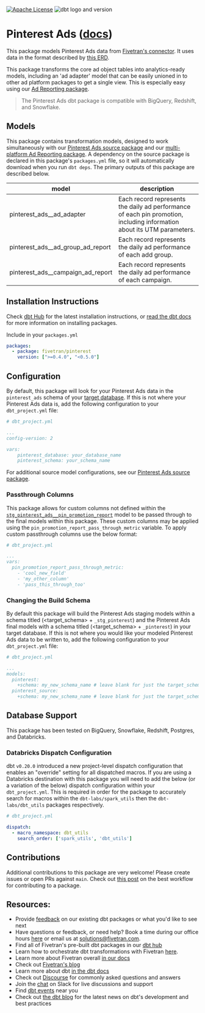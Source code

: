 [![Apache License](https://img.shields.io/badge/License-Apache%202.0-blue.svg)](https://opensource.org/licenses/Apache-2.0) ![dbt logo and version](https://img.shields.io/static/v1?logo=dbt&label=dbt-version&message=0.20.x&color=orange)
# Pinterest Ads ([docs](https://fivetran-dbt-pinterest.netlify.app/#!/overview))

This package models Pinterest Ads data from [Fivetran's connector](https://fivetran.com/docs/applications/pinterest-ads). It uses data in the format described by [this ERD](https://fivetran.com/docs/applications/pinterest-ads#schemainformation).

This package transforms the core ad object tables into analytics-ready models, including an 'ad adapter' model that can be easily unioned in to other ad platform packages to get a single view.  This is especially easy using our [Ad Reporting package](https://github.com/fivetran/dbt_ad_reporting).

> The Pinterest Ads dbt package is compatible with BigQuery, Redshift, and Snowflake.

## Models

This package contains transformation models, designed to work simultaneously with our [Pinterest Ads source package](https://github.com/fivetran/dbt_pinterest_source) and our [multi-platform Ad Reporting package](https://github.com/fivetran/dbt_ad_reporting). A dependency on the source package is declared in this package's `packages.yml` file, so it will automatically download when you run `dbt deps`. The primary outputs of this package are described below.

| **model**                         | **description**                                                                                                        |
| --------------------------------- | ---------------------------------------------------------------------------------------------------------------------- |
| pinterest_ads__ad_adapter         | Each record represents the daily ad performance of each pin promotion, including information about its UTM parameters. |
| pinterest_ads__ad_group_ad_report | Each record represents the daily ad performance of each add group.                                                     |
| pinterest_ads__campaign_ad_report | Each record represents the daily ad performance of each campaign.                                                      |

## Installation Instructions
Check [dbt Hub](https://hub.getdbt.com/) for the latest installation instructions, or [read the dbt docs](https://docs.getdbt.com/docs/package-management) for more information on installing packages.

Include in your `packages.yml`

```yaml
packages:
  - package: fivetran/pinterest
    version: [">=0.4.0", "<0.5.0"]
```

## Configuration
By default, this package will look for your Pinterest Ads data in the `pinterest_ads` schema of your [target database](https://docs.getdbt.com/docs/running-a-dbt-project/using-the-command-line-interface/configure-your-profile). If this is not where your Pinterest Ads data is, add the following configuration to your `dbt_project.yml` file:

```yml
# dbt_project.yml

...
config-version: 2

vars:
    pinterest_database: your_database_name
    pinterest_schema: your_schema_name 
```

For additional source model configurations, see our [Pinterest Ads source package](https://github.com/fivetran/dbt_pinterest_source).

### Passthrough Columns
This package allows for custom columns not defined within the [`stg_pinterest_ads__pin_promotion_report`](https://github.com/fivetran/dbt_pinterest_source/blob/master/models/stg_pinterest_ads__pin_promotion_report.sql) model to be passed through to the final models within this package. These custom columns may be applied using the `pin_promotion_report_pass_through_metric` variable. To apply custom passthrough columns use the below format:

```yml
# dbt_project.yml

...
vars:
  pin_promotion_report_pass_through_metric:
    - 'cool_new_field'
    - 'my_other_column'
    - 'pass_this_through_too' 

```

### Changing the Build Schema
By default this package will build the Pinterest Ads staging models within a schema titled (<target_schema> + `_stg_pinterest`) and the Pinterest Ads final models with a schema titled (<target_schema> + `_pinterest`) in your target database. If this is not where you would like your modeled Pinterest Ads data to be written to, add the following configuration to your `dbt_project.yml` file:

```yml
# dbt_project.yml

...
models:
  pinterest:
    +schema: my_new_schema_name # leave blank for just the target_schema
  pinterest_source:
    +schema: my_new_schema_name # leave blank for just the target_schema
```
## Database Support

This package has been tested on BigQuery, Snowflake, Redshift, Postgres, and Databricks.

### Databricks Dispatch Configuration
dbt `v0.20.0` introduced a new project-level dispatch configuration that enables an "override" setting for all dispatched macros. If you are using a Databricks destination with this package you will need to add the below (or a variation of the below) dispatch configuration within your `dbt_project.yml`. This is required in order for the package to accurately search for macros within the `dbt-labs/spark_utils` then the `dbt-labs/dbt_utils` packages respectively.
```yml
# dbt_project.yml

dispatch:
  - macro_namespace: dbt_utils
    search_order: ['spark_utils', 'dbt_utils']
```

## Contributions

Additional contributions to this package are very welcome! Please create issues
or open PRs against `main`. Check out 
[this post](https://discourse.getdbt.com/t/contributing-to-a-dbt-package/657) 
on the best workflow for contributing to a package.

## Resources:
- Provide [feedback](https://www.surveymonkey.com/r/DQ7K7WW) on our existing dbt packages or what you'd like to see next
- Have questions or feedback, or need help? Book a time during our office hours [here](https://calendly.com/fivetran-solutions-team/fivetran-solutions-team-office-hours) or email us at solutions@fivetran.com.
- Find all of Fivetran's pre-built dbt packages in our [dbt hub](https://hub.getdbt.com/fivetran/)
- Learn how to orchestrate dbt transformations with Fivetran [here](https://fivetran.com/docs/transformations/dbt).
- Learn more about Fivetran overall [in our docs](https://fivetran.com/docs)
- Check out [Fivetran's blog](https://fivetran.com/blog)
- Learn more about dbt [in the dbt docs](https://docs.getdbt.com/docs/introduction)
- Check out [Discourse](https://discourse.getdbt.com/) for commonly asked questions and answers
- Join the [chat](http://slack.getdbt.com/) on Slack for live discussions and support
- Find [dbt events](https://events.getdbt.com) near you
- Check out [the dbt blog](https://blog.getdbt.com/) for the latest news on dbt's development and best practices
